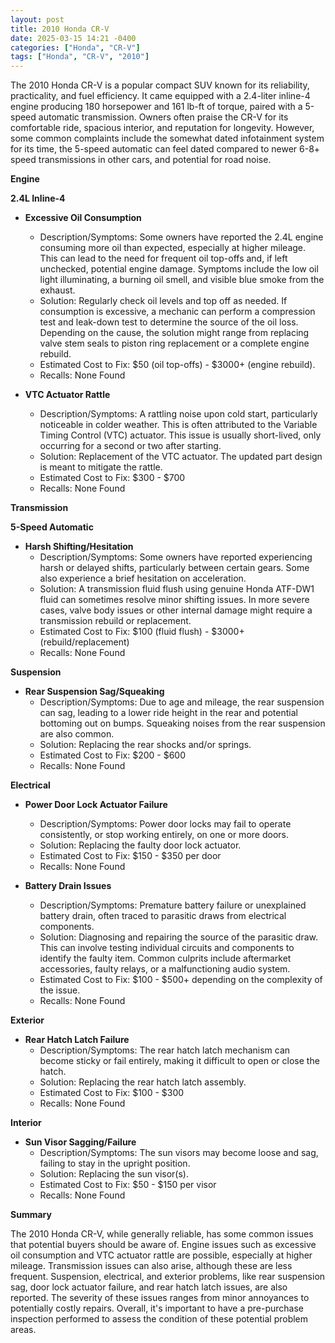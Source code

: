 ```yaml
---
layout: post
title: 2010 Honda CR-V
date: 2025-03-15 14:21 -0400
categories: ["Honda", "CR-V"]
tags: ["Honda", "CR-V", "2010"]
---
```

The 2010 Honda CR-V is a popular compact SUV known for its reliability, practicality, and fuel efficiency. It came equipped with a 2.4-liter inline-4 engine producing 180 horsepower and 161 lb-ft of torque, paired with a 5-speed automatic transmission. Owners often praise the CR-V for its comfortable ride, spacious interior, and reputation for longevity. However, some common complaints include the somewhat dated infotainment system for its time, the 5-speed automatic can feel dated compared to newer 6-8+ speed transmissions in other cars, and potential for road noise.

**Engine**

**2.4L Inline-4**

* **Excessive Oil Consumption**
    * Description/Symptoms: Some owners have reported the 2.4L engine consuming more oil than expected, especially at higher mileage. This can lead to the need for frequent oil top-offs and, if left unchecked, potential engine damage. Symptoms include the low oil light illuminating, a burning oil smell, and visible blue smoke from the exhaust.
    * Solution: Regularly check oil levels and top off as needed. If consumption is excessive, a mechanic can perform a compression test and leak-down test to determine the source of the oil loss. Depending on the cause, the solution might range from replacing valve stem seals to piston ring replacement or a complete engine rebuild.
    * Estimated Cost to Fix: $50 (oil top-offs) - $3000+ (engine rebuild).
    * Recalls: None Found

* **VTC Actuator Rattle**
    * Description/Symptoms: A rattling noise upon cold start, particularly noticeable in colder weather. This is often attributed to the Variable Timing Control (VTC) actuator. This issue is usually short-lived, only occurring for a second or two after starting.
    * Solution: Replacement of the VTC actuator. The updated part design is meant to mitigate the rattle.
    * Estimated Cost to Fix: $300 - $700
    * Recalls: None Found

**Transmission**

**5-Speed Automatic**

* **Harsh Shifting/Hesitation**
    * Description/Symptoms: Some owners have reported experiencing harsh or delayed shifts, particularly between certain gears. Some also experience a brief hesitation on acceleration.
    * Solution: A transmission fluid flush using genuine Honda ATF-DW1 fluid can sometimes resolve minor shifting issues. In more severe cases, valve body issues or other internal damage might require a transmission rebuild or replacement.
    * Estimated Cost to Fix: $100 (fluid flush) - $3000+ (rebuild/replacement)
    * Recalls: None Found

**Suspension**

* **Rear Suspension Sag/Squeaking**
    * Description/Symptoms: Due to age and mileage, the rear suspension can sag, leading to a lower ride height in the rear and potential bottoming out on bumps. Squeaking noises from the rear suspension are also common.
    * Solution: Replacing the rear shocks and/or springs.
    * Estimated Cost to Fix: $200 - $600
    * Recalls: None Found

**Electrical**

* **Power Door Lock Actuator Failure**
    * Description/Symptoms: Power door locks may fail to operate consistently, or stop working entirely, on one or more doors.
    * Solution: Replacing the faulty door lock actuator.
    * Estimated Cost to Fix: $150 - $350 per door
    * Recalls: None Found

* **Battery Drain Issues**
    * Description/Symptoms: Premature battery failure or unexplained battery drain, often traced to parasitic draws from electrical components.
    * Solution: Diagnosing and repairing the source of the parasitic draw. This can involve testing individual circuits and components to identify the faulty item. Common culprits include aftermarket accessories, faulty relays, or a malfunctioning audio system.
    * Estimated Cost to Fix: $100 - $500+ depending on the complexity of the issue.
    * Recalls: None Found

**Exterior**

* **Rear Hatch Latch Failure**
    * Description/Symptoms: The rear hatch latch mechanism can become sticky or fail entirely, making it difficult to open or close the hatch.
    * Solution: Replacing the rear hatch latch assembly.
    * Estimated Cost to Fix: $100 - $300
    * Recalls: None Found

**Interior**

* **Sun Visor Sagging/Failure**
    * Description/Symptoms: The sun visors may become loose and sag, failing to stay in the upright position.
    * Solution: Replacing the sun visor(s).
    * Estimated Cost to Fix: $50 - $150 per visor
    * Recalls: None Found

**Summary**

The 2010 Honda CR-V, while generally reliable, has some common issues that potential buyers should be aware of. Engine issues such as excessive oil consumption and VTC actuator rattle are possible, especially at higher mileage. Transmission issues can also arise, although these are less frequent. Suspension, electrical, and exterior problems, like rear suspension sag, door lock actuator failure, and rear hatch latch issues, are also reported. The severity of these issues ranges from minor annoyances to potentially costly repairs. Overall, it's important to have a pre-purchase inspection performed to assess the condition of these potential problem areas.


